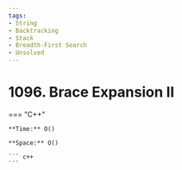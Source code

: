```yaml
---
tags:
- String
- Backtracking
- Stack
- Breadth-First Search
- Unsolved
---
```



# 1096. Brace Expansion II

=== "C++"

    **Time:** O()

    **Space:** O()

    ``` c++
    ```
